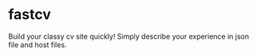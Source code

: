 # fastcv
Build your classy cv site quickly! Simply describe your experience in json file and host files.

